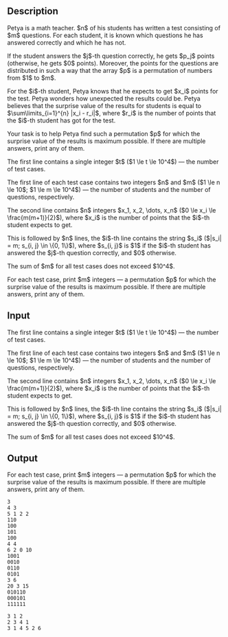 ## Description

<div><p>Petya is a math teacher. $n$ of his students has written a test consisting of $m$ questions. For each student, it is known which questions he has answered correctly and which he has not.</p><p>If the student answers the $j$-th question correctly, he gets $p_j$ points (otherwise, he gets $0$ points). Moreover, the points for the questions are distributed in such a way that the array $p$ is a permutation of numbers from $1$ to $m$.</p><p>For the $i$-th student, Petya knows that he expects to get $x_i$ points for the test. Petya wonders how unexpected the results could be. Petya believes that the <span class="tex-font-style-it">surprise value</span> of the results for students is equal to $\sum\limits_{i=1}^{n} |x_i - r_i|$, where $r_i$ is the number of points that the $i$-th student has got for the test.</p><p>Your task is to help Petya find such a permutation $p$ for which the <span class="tex-font-style-it">surprise value</span> of the results is maximum possible. If there are multiple answers, print any of them.</p></div><div class="input-specification"><p>The first line contains a single integer $t$ ($1 \le t \le 10^4$)&nbsp;— the number of test cases.</p><p>The first line of each test case contains two integers $n$ and $m$ ($1 \le n \le 10$; $1 \le m \le 10^4$)&nbsp;— the number of students and the number of questions, respectively.</p><p>The second line contains $n$ integers $x_1, x_2, \dots, x_n$ ($0 \le x_i \le \frac{m(m+1)}{2}$), where $x_i$ is the number of points that the $i$-th student expects to get.</p><p>This is followed by $n$ lines, the $i$-th line contains the string $s_i$ ($|s_i| = m; s_{i, j} \in \{0, 1\}$), where $s_{i, j}$ is $1$ if the $i$-th student has answered the $j$-th question correctly, and $0$ otherwise.</p><p>The sum of $m$ for all test cases does not exceed $10^4$.</p></div><div class="output-specification"><p>For each test case, print $m$ integers&nbsp;— a permutation $p$ for which the <span class="tex-font-style-it">surprise value</span> of the results is maximum possible. If there are multiple answers, print any of them.</p></div>

## Input

<p>The first line contains a single integer $t$ ($1 \le t \le 10^4$)&nbsp;— the number of test cases.</p><p>The first line of each test case contains two integers $n$ and $m$ ($1 \le n \le 10$; $1 \le m \le 10^4$)&nbsp;— the number of students and the number of questions, respectively.</p><p>The second line contains $n$ integers $x_1, x_2, \dots, x_n$ ($0 \le x_i \le \frac{m(m+1)}{2}$), where $x_i$ is the number of points that the $i$-th student expects to get.</p><p>This is followed by $n$ lines, the $i$-th line contains the string $s_i$ ($|s_i| = m; s_{i, j} \in \{0, 1\}$), where $s_{i, j}$ is $1$ if the $i$-th student has answered the $j$-th question correctly, and $0$ otherwise.</p><p>The sum of $m$ for all test cases does not exceed $10^4$.</p>

## Output

<p>For each test case, print $m$ integers&nbsp;— a permutation $p$ for which the <span class="tex-font-style-it">surprise value</span> of the results is maximum possible. If there are multiple answers, print any of them.</p>





```input1
3
4 3
5 1 2 2
110
100
101
100
4 4
6 2 0 10
1001
0010
0110
0101
3 6
20 3 15
010110
000101
111111
```




```output1
3 1 2 
2 3 4 1 
3 1 4 5 2 6
```


